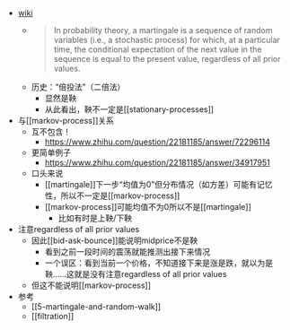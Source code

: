 - [wiki](https://en.wikipedia.org/wiki/Martingale_(probability_theory))
  - > In probability theory, a martingale is a sequence of random variables (i.e., a stochastic process) for which, at a particular time, the conditional expectation of the next value in the sequence is equal to the present value, regardless of all prior values.
  - 历史：“倍投法”（二倍法）
    - 显然是鞅
    - 从此看出，鞅不一定是[[stationary-processes]]
- 与[[markov-process]]关系
  - 互不包含！
    - https://www.zhihu.com/question/22181185/answer/72296114
  - 更简单例子
    - https://www.zhihu.com/question/22181185/answer/34917951
  - 口头来说
    - [[martingale]]下一步“均值为0”但分布情况（如方差）可能有记忆性，所以不一定是[[markov-process]]
    - [[markov-process]]可能均值不为0所以不是[[martingale]]
      - 比如有时是上鞅/下鞅
- 注意regardless of all prior values
  - 因此[[bid-ask-bounce]]能说明midprice不是鞅
    - 看到之前一段时间的震荡就能推测出接下来情况
    - 一个误区：看到当前一个价格，不知道接下来是涨是跌，就以为是鞅……这就是没有注意regardless of all prior values
  - 但这不能说明[[markov-process]]
- 参考
  - [[5-martingale-and-random-walk]]
  - [[filtration]]